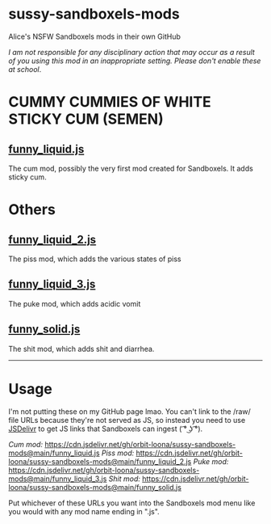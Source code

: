 # sussy-sandboxels-mods
Alice's NSFW Sandboxels mods in their own GitHub

*I am not responsible for any disciplinary action that may occur as a result of you using this mod in an inappropriate setting. Please don't enable these at school*.

# CUMMY CUMMIES OF WHITE STICKY CUM (SEMEN)

## [funny_liquid.js](https://github.com/orbit-loona/sussy-sandboxels-mods/blob/main/funny_liquid.js)

The cum mod, possibly the very first mod created for Sandboxels. It adds sticky cum.

# Others

## [funny_liquid_2.js](https://github.com/orbit-loona/sussy-sandboxels-mods/blob/main/funny_liquid_2.js)

The piss mod, which adds the various states of piss

## [funny_liquid_3.js](https://github.com/orbit-loona/sussy-sandboxels-mods/blob/main/funny_liquid_3.js)

The puke mod, which adds acidic vomit

## [funny_solid.js](https://github.com/orbit-loona/sussy-sandboxels-mods/blob/main/funny_solid.js)

The shit mod, which adds shit and diarrhea.

***

# Usage

I'm not putting these on my GitHub page lmao. You can't link to the /raw/ file URLs because they're not served as JS, so instead you need to use [JSDelivr](https://www.jsdelivr.com/github) to get JS links that Sandboxels can ingest ( ͡° ͜ʖ ͡°).

*Cum mod:* https://cdn.jsdelivr.net/gh/orbit-loona/sussy-sandboxels-mods@main/funny_liquid.js
*Piss mod:* https://cdn.jsdelivr.net/gh/orbit-loona/sussy-sandboxels-mods@main/funny_liquid_2.js
*Puke mod:* https://cdn.jsdelivr.net/gh/orbit-loona/sussy-sandboxels-mods@main/funny_liquid_3.js
*Shit mod:* https://cdn.jsdelivr.net/gh/orbit-loona/sussy-sandboxels-mods@main/funny_solid.js

Put whichever of these URLs you want into the Sandboxels mod menu like you would with any mod name ending in ".js".
